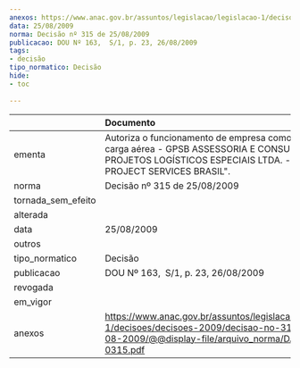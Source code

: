 ```yaml
---
anexos: https://www.anac.gov.br/assuntos/legislacao/legislacao-1/decisoes/decisoes-2009/decisao-no-315-de-25-08-2009/@@display-file/arquivo_norma/DA2009-0315.pdf
data: 25/08/2009
norma: Decisão nº 315 de 25/08/2009
publicacao: DOU Nº 163,  S/1, p. 23, 26/08/2009
tags:
- decisão
tipo_normatico: Decisão
hide: 
- toc 
 
---
```


|                    | Documento                                                                                                                                                                  |
|:-------------------|:---------------------------------------------------------------------------------------------------------------------------------------------------------------------------|
| ementa             | Autoriza o funcionamento de empresa como agência de carga aérea - GPSB ASSESSORIA E CONSULTORIA EM PROJETOS LOGÍSTICOS ESPECIAIS LTDA. - "GPS-BR PROJECT SERVICES BRASIL". |
| norma              | Decisão nº 315 de 25/08/2009                                                                                                                                               |
| tornada_sem_efeito |                                                                                                                                                                            |
| alterada           |                                                                                                                                                                            |
| data               | 25/08/2009                                                                                                                                                                 |
| outros             |                                                                                                                                                                            |
| tipo_normatico     | Decisão                                                                                                                                                                    |
| publicacao         | DOU Nº 163,  S/1, p. 23, 26/08/2009                                                                                                                                        |
| revogada           |                                                                                                                                                                            |
| em_vigor           |                                                                                                                                                                            |
| anexos             | https://www.anac.gov.br/assuntos/legislacao/legislacao-1/decisoes/decisoes-2009/decisao-no-315-de-25-08-2009/@@display-file/arquivo_norma/DA2009-0315.pdf                  |